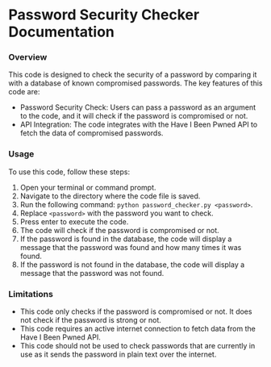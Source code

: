 # Password Security Checker Documentation

### Overview
This code is designed to check the security of a password by comparing it with a database of known compromised passwords. The key features of this code are:

- Password Security Check: Users can pass a password as an argument to the code, and it will check if the password is compromised or not.
- API Integration: The code integrates with the Have I Been Pwned API to fetch the data of compromised passwords.

### Usage
To use this code, follow these steps:

1. Open your terminal or command prompt.
2. Navigate to the directory where the code file is saved.
3. Run the following command: `python password_checker.py <password>`.
4. Replace `<password>` with the password you want to check.
5. Press enter to execute the code.
6. The code will check if the password is compromised or not.
7. If the password is found in the database, the code will display a message that the password was found and how many times it was found.
8. If the password is not found in the database, the code will display a message that the password was not found.

### Limitations
- This code only checks if the password is compromised or not. It does not check if the password is strong or not.
- This code requires an active internet connection to fetch data from the Have I Been Pwned API.
- This code should not be used to check passwords that are currently in use as it sends the password in plain text over the internet.
